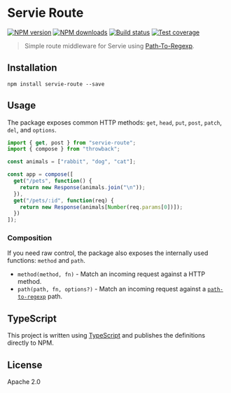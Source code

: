 # Servie Route

[![NPM version](https://img.shields.io/npm/v/servie-route.svg?style=flat)](https://npmjs.org/package/servie-route)
[![NPM downloads](https://img.shields.io/npm/dm/servie-route.svg?style=flat)](https://npmjs.org/package/servie-route)
[![Build status](https://img.shields.io/travis/serviejs/servie-route.svg?style=flat)](https://travis-ci.org/serviejs/servie-route)
[![Test coverage](https://img.shields.io/coveralls/serviejs/servie-route.svg?style=flat)](https://coveralls.io/r/serviejs/servie-route?branch=master)

> Simple route middleware for Servie using [Path-To-Regexp](https://github.com/pillarjs/path-to-regexp).

## Installation

```
npm install servie-route --save
```

## Usage

The package exposes common HTTP methods: `get`, `head`, `put`, `post`, `patch`, `del`, and `options`.

```ts
import { get, post } from "servie-route";
import { compose } from "throwback";

const animals = ["rabbit", "dog", "cat"];

const app = compose([
  get("/pets", function() {
    return new Response(animals.join("\n"));
  }),
  get("/pets/:id", function(req) {
    return new Response(animals[Number(req.params[0])]);
  })
]);
```

### Composition

If you need raw control, the package also exposes the internally used functions: `method` and `path`.

- `method(method, fn)` - Match an incoming request against a HTTP method.
- `path(path, fn, options?)` - Match an incoming request against a [`path-to-regexp`](https://github.com/pillarjs/path-to-regexp) path.

## TypeScript

This project is written using [TypeScript](https://github.com/Microsoft/TypeScript) and publishes the definitions directly to NPM.

## License

Apache 2.0
